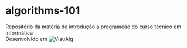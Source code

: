# algorithms-101
Repositório da matéria de introdução a programção do curso técnico em informática  
Desenvolvido em ![VisuAlg](https://pt.wikipedia.org/wiki/Visualg)
